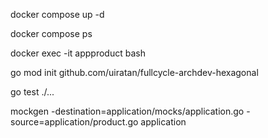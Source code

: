 docker compose up -d

docker compose ps

docker exec -it appproduct bash

go mod init github.com/uiratan/fullcycle-archdev-hexagonal

go test ./...

mockgen -destination=application/mocks/application.go -source=application/product.go application